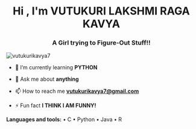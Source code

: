 <h1 align="center">Hi , I'm VUTUKURI LAKSHMI RAGA KAVYA</h1>
<h3 align="center">A Girl trying to Figure-Out Stuff!!</h3>

<p align="left"> <img src="https://komarev.com/ghpvc/?username=vutukurikavya7&label=Profile%20views&color=0e75b6&style=flat" alt="vutukurikavya7" /> </p>

- 🌱 I’m currently learning **PYTHON**

- 💬 Ask me about **anything**

- 📫 How to reach me **vutukurikavya7@gmail.com**

- ⚡ Fun fact **I THINK I AM FUNNY!**

**Languages and tools:**
 • C
 • Python
 • Java
 • R
